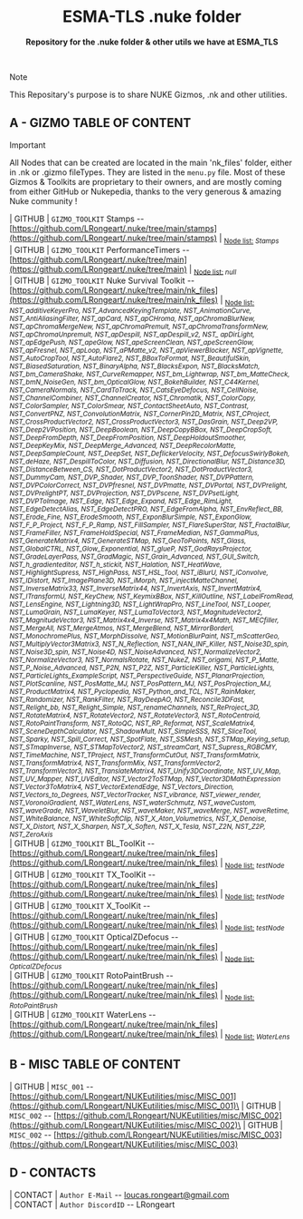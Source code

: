 <div align="center">
	<h1>ESMA-TLS .nuke folder</h1>
	<p>
		<b>Repository for the .nuke folder & other utils we have at ESMA_TLS</b>
	</p>
	<br>
</div>

>[!NOTE]
>This Repositary's purpose is to share NUKE Gizmos, .nk and other utilities.



## A - GIZMO TABLE OF CONTENT
>[!IMPORTANT]
>All Nodes that can be created are located in the main 'nk_files' folder, either in .nk or .gizmo fileTypes. They are listed in the `menu.py` file.
>Most of these Gizmos & Toolkits are proprietary to their owners, and are mostly coming from either GitHub or Nukepedia, thanks to the very generous & amazing Nuke community !

| GITHUB    | `GIZMO_TOOLKIT` Stamps -- [https://github.com/LRongeart/.nuke/tree/main/stamps](https://github.com/LRongeart/.nuke/tree/main/stamps) | <sub><ins>Node list:</ins> *Stamps*</sub>\
| GITHUB    | `GIZMO_TOOLKIT` PerformanceTimers -- [https://github.com/LRongeart/.nuke/tree/main](https://github.com/LRongeart/.nuke/tree/main) | <sub><ins>Node list:</ins> *null*</sub>\
| GITHUB    | `GIZMO_TOOLKIT`  Nuke Survival Toolkit -- [https://github.com/LRongeart/.nuke/tree/main/nk_files](https://github.com/LRongeart/.nuke/tree/main/nk_files) | <sub><ins>Node list:</ins> *NST_additiveKeyerPro, NST_AdvancedKeyingTemplate, NST_AnimationCurve, NST_AntiAliasingFilter, NST_apCard, NST_apCHroma, NST_apChromaBlurNew, NST_apChromaMergeNew, NST_apChromaPremult, NST_apChromaTransformNew, NST_apChromaUnpremult, NST_apDespill, NST_apDespill_v2, NST_ apDirLight, NST_apEdgePush, NST_apeGlow, NST_apeScreenClean, NST_apeScreenGlow, NST_apFresnel, NST_apLoop, NST_aPMatte_v2, NST_apViewerBlocker, NST_apVignette, NST_AutoCropTool, NST_AutoFlare2, NST_BBoxToFormat, NST_BeautifulSkin, NST_BiasedSaturation, NST_BinaryAlpha, NST_BlacksExpon, NST_BlacksMatch, NST_bm_CameraShake, NST_CurveRemapper, NST_bm_Lightwrap, NST_bm_MatteCheck, NST_bmN_NoiseGen, NST_bm_OpticalGlow, NST_BokehBuilder, NST_C44Kernel, NST_CameraNormals, NST_CardToTrack, NST_CatsEyeDefocus, NST_CellNoise, NST_ChannelCombiner, NST_ChannelCreator, NST_Chromatik, NST_ColorCopy, NST_ColorSampler, NST_ColorSmear, NST_ContactSheetAuto, NST_Contrast, NST_ConvertPNZ, NST_ConvolutionMatrix, NST_CornerPin2D_Matrix, NST_CProject, NST_CrossProductVector2, NST_CrossProductVector3, NST_DasGrain, NST_Deep2VP, NST_Deep2VPosition, NST_DeepBoolean, NST_DeepCopyBBox, NST_DeepCropSoft, NST_DeepFromDepth, NST_DeepFromPosition, NST_DeepHoldoutSmoother, NST_DeepKeyMix, NST_DeepMerge_Advanced, NST_DeepRecolorMatte, NST_DeepSampleCount, NST_DeepSet, NST_DeflickerVelocity, NST_DefocusSwirlyBokeh, NST_deHaze, NST_DespillToColor, NST_Diffusion, NST_DirectionalBlur, NST_Distance3D, NST_DistanceBetween_CS, NST_DotProductVector2, NST_DotProductVector3, NST_DummyCam, NST_DVP_Shader, NST_DVP_ToonShader, NST_DVPPattern, NST_DVPColorCorrect, NST_DVPfresnel, NST_DVPmatte, NST_DVPortal, NST_DVPrelight, NST_DVPrelightPT, NST_DVProjection, NST_DVPscene, NST_DVPsetLight, NST_DVPToImage, NST_Edge, NST_Edge_Expand, NST_Edge_RimLight, NST_EdgeDetectAlias, NST_EdgeDetectPRO, NST_EdgeFromAlpha, NST_EnvReflect_BB, NST_Erode_Fine, NST_ErodeSmooth, NST_ExponBlurSimple, NST_ExponGlow, NST_F_P_Project, NST_F_P_Ramp, NST_FillSampler, NST_FlareSuperStar, NST_FractalBlur, NST_FrameFiller, NST_FrameHoldSpecial, NST_FrameMedian, NST_GammaPlus, NST_GenerateMatrix4, NST_GenerateSTMap, NST_GeoToPoints, NST_Glass, NST_GlobalCTRL, NST_Glow_Exponential, NST_glueP, NST_GodRaysProjector, NST_GradeLayerPass, NST_GradMagic, NST_Grain_Advanced, NST_GUI_Switch, NST_h_gradienteditor, NST_h_stickit, NST_Halation, NST_HeatWave, NST_HighlightSupress, NST_HighPass, NST_HSL_Tool, NST_iBlurU, NST_iConvolve, NST_IDistort, NST_ImagePlane3D, NST_iMorph, NST_injectMatteChannel, NST_InverseMatrix33, NST_InverseMatrix44, NST_InvertAxis, NST_InvertMatrix4, NST_ITransformU, NST_KeyChew, NST_KeymixBBox, NST_KillOutline, NST_LabelFromRead, NST_LensEngine, NST_Lightning3D, NST_LightWrapPro, NST_LineTool, NST_Looper, NST_LumaGrain, NST_LumaKeyer, NST_LumaToVector3, NST_MagnitudeVector2, NST_MagnitudeVector3, NST_Matrix4x4_Inverse, NST_Matrix4x4Math, NST_MECfiller, NST_MergeAll, NST_MergeAtmos, NST_MergeBlend, NST_MirrorBorderl, NST_MonochromePlus, NST_MorphDissolve, NST_MotionBlurPaint, NST_mScatterGeo, NST_MultiplyVector3Matrix3, NST_N_Reflection, NST_NAN_INF_Killer, NST_Noise3D_spin, NST_Noise3D_spin, NST_Noise4D, NST_NoiseAdvanced, NST_NormalizeVector2, NST_NormalizeVector3, NST_NormalsRotate, NST_NukeZ, NST_origami, NST_P_Matte, NST_P_Noise_Advanced, NST_P2N, NST_P2Z, NST_ParticleKiller, NST_ParticleLights, NST_ParticleLights_ExampleScript, NST_PerspectiveGuide, NST_PlanarProjection, NST_PlotScanline, NST_PosMatte_MJ, NST_PosPattern_MJ, NST_PosProjection_MJ, NST_ProductMatrix4, NST_Pyclopedia, NST_Python_and_TCL, NST_RainMaker, NST_Randomizer, NST_RankFilter, NST_RayDeepAO, NST_Reconcile3DFast, NST_Relight_bb, NST_Relight_Simple, NST_renameChannels, NST_ReProject_3D, NST_RotateMatrix4, NST_RotateVector2, NST_RotateVector3, NST_RotoCentroid, NST_RotoPaintTransform, NST_RotoQC, NST_RP_Reformat, NST_ScaleMatrix4, NST_SceneDepthCalculator, NST_ShadowMult, NST_SimpleSSS, NST_SliceTool, NST_Sparky, NST_Spill_Correct, NST_SpotFlate, NST_SSMesh, NST_STMap_Keying_setup, NST_STmapInverse, NST_STMapToVector2, NST_streamCart, NST_Supress_RGBCMY, NST_TimeMachine, NST_TProject, NST_TransformCutOut, NST_TransformMatrix, NST_TransformMatrix4, NST_TransformMix, NST_TransformVector2, NST_TransformVector3, NST_TranslateMatrix4, NST_Unify3DCoordinate, NST_UV_Map, NST_UV_Mapper, NST_UVEditor, NST_Vector2ToSTMap, NST_Vector3DMathExpression NST_Vector3ToMatrix4, NST_VectorExtendEdge, NST_Vectors_Direction, NST_Vectors_to_Degrees, NST_VectorTracker, NST_vibrance, NST_viewer_render, NST_VoronoiGradient, NST_WaterLens, NST_waterSchmutz, NST_waveCustom, NST_waveGrade, NST_WaveletBlur, NST_waveMaker, NST_waveMerge, NST_waveRetime, NST_WhiteBalance, NST_WhiteSoftClip, NST_X_Aton_Volumetrics, NST_X_Denoise, NST_X_Distort, NST_X_Sharpen, NST_X_Soften, NST_X_Tesla, NST_Z2N, NST_Z2P, NST_ZeroAxis*</sub>\
| GITHUB    | `GIZMO_TOOLKIT` BL_ToolKit -- [https://github.com/LRongeart/.nuke/tree/main/nk_files](https://github.com/LRongeart/.nuke/tree/main/nk_files) | <sub><ins>Node list:</ins> *testNode*</sub>\
| GITHUB    | `GIZMO_TOOLKIT` TX_ToolKit -- [https://github.com/LRongeart/.nuke/tree/main/nk_files](https://github.com/LRongeart/.nuke/tree/main/nk_files) | <sub><ins>Node list:</ins> *testNode*</sub>\
| GITHUB    | `GIZMO_TOOLKIT` X_ToolKit -- [https://github.com/LRongeart/.nuke/tree/main/nk_files](https://github.com/LRongeart/.nuke/tree/main/nk_files) | <sub><ins>Node list:</ins> *testNode*</sub>\
| GITHUB    | `GIZMO_TOOLKIT` OpticalZDefocus -- [https://github.com/LRongeart/.nuke/tree/main/nk_files](https://github.com/LRongeart/.nuke/tree/main/nk_files) | <sub><ins>Node list:</ins> *OpticalZDefocus*</sub>\
| GITHUB    | `GIZMO_TOOLKIT` RotoPaintBrush -- [https://github.com/LRongeart/.nuke/tree/main/nk_files](https://github.com/LRongeart/.nuke/tree/main/nk_files) | <sub><ins>Node list:</ins> *RotoPaintBrush*</sub>\
| GITHUB    | `GIZMO_TOOLKIT` WaterLens -- [https://github.com/LRongeart/.nuke/tree/main/nk_files](https://github.com/LRongeart/.nuke/tree/main/nk_files) | <sub><ins>Node list:</ins> *WaterLens*</sub>


## B - MISC TABLE OF CONTENT
| GITHUB    | `MISC_001` -- [https://github.com/LRongeart/NUKEutilities/misc/MISC_001](https://github.com/LRongeart/NUKEutilities/misc/MISC_001)\
| GITHUB    | `MISC_002` -- [https://github.com/LRongeart/NUKEutilities/misc/MISC_002](https://github.com/LRongeart/NUKEutilities/misc/MISC_002)\
| GITHUB    | `MISC_002` -- [https://github.com/LRongeart/NUKEutilities/misc/MISC_003](https://github.com/LRongeart/NUKEutilities/misc/MISC_003)


## D - CONTACTS
| CONTACT     | `Author E-Mail` -- loucas.rongeart@gmail.com\
| CONTACT     | `Author DiscordID` -- LRongeart



